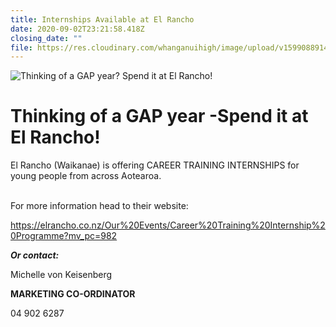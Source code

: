 ```yaml
---
title: Internships Available at El Rancho
date: 2020-09-02T23:21:58.418Z
closing_date: ""
file: https://res.cloudinary.com/whanganuihigh/image/upload/v1599088914/Careers%20and%20Vocational/03.09.2020_-_El_Rancho_Career_Training_Opportunities.pdf
---
```



![Thinking of a GAP year? Spend it at El Rancho!](https://res.cloudinary.com/whanganuihigh/image/upload/v1599088910/Careers%20and%20Vocational/03.09.2020_-_El_Rancho_photo.jpg)

# Thinking of a GAP year -Spend it at El Rancho!

El Rancho (Waikanae) is offering CAREER TRAINING INTERNSHIPS for young people from across Aotearoa.

\
For more information head to their website: 

<https://elrancho.co.nz/Our%20Events/Career%20Training%20Internship%20Programme?mv_pc=982>



***Or contact:***

Michelle von Keisenberg

**MARKETING CO-ORDINATOR**

04 902 6287
